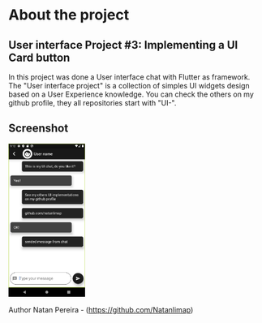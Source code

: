 # About the project

## User interface Project #3: Implementing a UI Card button
In this project was done a User interface chat with Flutter as framework.
The "User interface project" is a collection of simples UI widgets design based on a User Experience knowledge. You can check the others on my github profile, they all repositories start with "UI-".

## Screenshot
<img src="https://github.com/Natanlimap/UI-Chat/blob/master/Screenshot/uichat.png" width="30%"  height="30%" />

Author
Natan Pereira - (https://github.com/Natanlimap)
